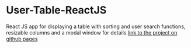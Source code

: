 # User-Table-ReactJS
React JS app for displaying a table with sorting and user search functions, resizable columns and a modal window for details
[link to the project on github pages](https://username.github.io/repositoryname](https://h1do.github.io/User-table-react-js/)https://h1do.github.io/User-table-react-js/)
